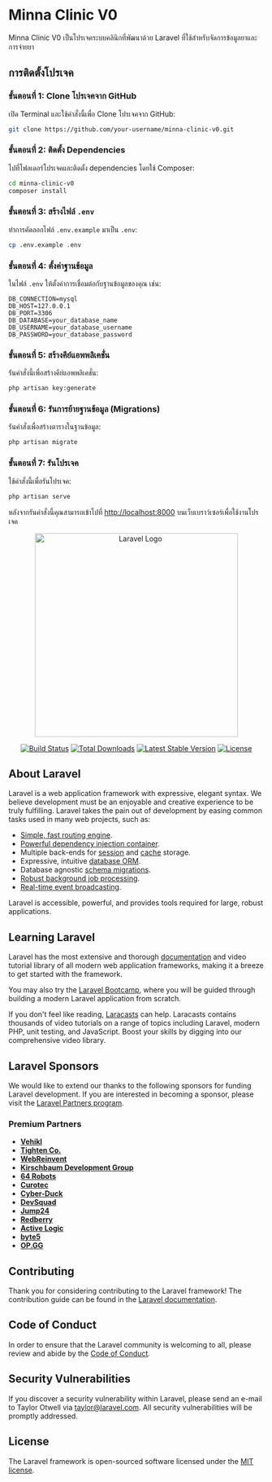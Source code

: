 
# Minna Clinic V0

Minna Clinic V0 เป็นโปรเจคระบบคลินิกที่พัฒนาด้วย Laravel ที่ใช้สำหรับจัดการข้อมูลยาและการจ่ายยา

## การติดตั้งโปรเจค

### ขั้นตอนที่ 1: Clone โปรเจคจาก GitHub

เปิด Terminal และใช้คำสั่งนี้เพื่อ Clone โปรเจคจาก GitHub:

```bash
git clone https://github.com/your-username/minna-clinic-v0.git
```

### ขั้นตอนที่ 2: ติดตั้ง Dependencies

ไปที่โฟลเดอร์โปรเจคและติดตั้ง dependencies โดยใช้ Composer:

```bash
cd minna-clinic-v0
composer install
```

### ขั้นตอนที่ 3: สร้างไฟล์ `.env`

ทำการคัดลอกไฟล์ `.env.example` มาเป็น `.env`:

```bash
cp .env.example .env
```

### ขั้นตอนที่ 4: ตั้งค่าฐานข้อมูล

ในไฟล์ `.env` ให้ตั้งค่าการเชื่อมต่อกับฐานข้อมูลของคุณ เช่น:

```env
DB_CONNECTION=mysql
DB_HOST=127.0.0.1
DB_PORT=3306
DB_DATABASE=your_database_name
DB_USERNAME=your_database_username
DB_PASSWORD=your_database_password
```

### ขั้นตอนที่ 5: สร้างคีย์แอพพลิเคชั่น

รันคำสั่งนี้เพื่อสร้างคีย์แอพพลิเคชั่น:

```bash
php artisan key:generate
```

### ขั้นตอนที่ 6: รันการย้ายฐานข้อมูล (Migrations)

รันคำสั่งเพื่อสร้างตารางในฐานข้อมูล:

```bash
php artisan migrate
```

### ขั้นตอนที่ 7: รันโปรเจค

ใช้คำสั่งนี้เพื่อรันโปรเจค:

```bash
php artisan serve
```

หลังจากรันคำสั่งนี้คุณสามารถเข้าไปที่ [http://localhost:8000](http://localhost:8000) บนเว็บเบราว์เซอร์เพื่อใช้งานโปรเจค


<p align="center"><a href="https://laravel.com" target="_blank"><img src="https://raw.githubusercontent.com/laravel/art/master/logo-lockup/5%20SVG/2%20CMYK/1%20Full%20Color/laravel-logolockup-cmyk-red.svg" width="400" alt="Laravel Logo"></a></p>

<p align="center">
<a href="https://github.com/laravel/framework/actions"><img src="https://github.com/laravel/framework/workflows/tests/badge.svg" alt="Build Status"></a>
<a href="https://packagist.org/packages/laravel/framework"><img src="https://img.shields.io/packagist/dt/laravel/framework" alt="Total Downloads"></a>
<a href="https://packagist.org/packages/laravel/framework"><img src="https://img.shields.io/packagist/v/laravel/framework" alt="Latest Stable Version"></a>
<a href="https://packagist.org/packages/laravel/framework"><img src="https://img.shields.io/packagist/l/laravel/framework" alt="License"></a>
</p>

## About Laravel

Laravel is a web application framework with expressive, elegant syntax. We believe development must be an enjoyable and creative experience to be truly fulfilling. Laravel takes the pain out of development by easing common tasks used in many web projects, such as:

- [Simple, fast routing engine](https://laravel.com/docs/routing).
- [Powerful dependency injection container](https://laravel.com/docs/container).
- Multiple back-ends for [session](https://laravel.com/docs/session) and [cache](https://laravel.com/docs/cache) storage.
- Expressive, intuitive [database ORM](https://laravel.com/docs/eloquent).
- Database agnostic [schema migrations](https://laravel.com/docs/migrations).
- [Robust background job processing](https://laravel.com/docs/queues).
- [Real-time event broadcasting](https://laravel.com/docs/broadcasting).

Laravel is accessible, powerful, and provides tools required for large, robust applications.

## Learning Laravel

Laravel has the most extensive and thorough [documentation](https://laravel.com/docs) and video tutorial library of all modern web application frameworks, making it a breeze to get started with the framework.

You may also try the [Laravel Bootcamp](https://bootcamp.laravel.com), where you will be guided through building a modern Laravel application from scratch.

If you don't feel like reading, [Laracasts](https://laracasts.com) can help. Laracasts contains thousands of video tutorials on a range of topics including Laravel, modern PHP, unit testing, and JavaScript. Boost your skills by digging into our comprehensive video library.

## Laravel Sponsors

We would like to extend our thanks to the following sponsors for funding Laravel development. If you are interested in becoming a sponsor, please visit the [Laravel Partners program](https://partners.laravel.com).

### Premium Partners

- **[Vehikl](https://vehikl.com/)**
- **[Tighten Co.](https://tighten.co)**
- **[WebReinvent](https://webreinvent.com/)**
- **[Kirschbaum Development Group](https://kirschbaumdevelopment.com)**
- **[64 Robots](https://64robots.com)**
- **[Curotec](https://www.curotec.com/services/technologies/laravel/)**
- **[Cyber-Duck](https://cyber-duck.co.uk)**
- **[DevSquad](https://devsquad.com/hire-laravel-developers)**
- **[Jump24](https://jump24.co.uk)**
- **[Redberry](https://redberry.international/laravel/)**
- **[Active Logic](https://activelogic.com)**
- **[byte5](https://byte5.de)**
- **[OP.GG](https://op.gg)**

## Contributing

Thank you for considering contributing to the Laravel framework! The contribution guide can be found in the [Laravel documentation](https://laravel.com/docs/contributions).

## Code of Conduct

In order to ensure that the Laravel community is welcoming to all, please review and abide by the [Code of Conduct](https://laravel.com/docs/contributions#code-of-conduct).

## Security Vulnerabilities

If you discover a security vulnerability within Laravel, please send an e-mail to Taylor Otwell via [taylor@laravel.com](mailto:taylor@laravel.com). All security vulnerabilities will be promptly addressed.

## License

The Laravel framework is open-sourced software licensed under the [MIT license](https://opensource.org/licenses/MIT).
